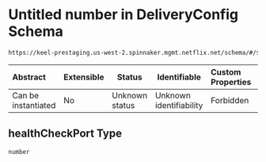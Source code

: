 # Untitled number in DeliveryConfig Schema

```txt
https://keel-prestaging.us-west-2.spinnaker.mgmt.netflix.net/schema/#/$defs/TargetGroup/properties/healthCheckPort
```




| Abstract            | Extensible | Status         | Identifiable            | Custom Properties | Additional Properties | Access Restrictions | Defined In                                                    |
| :------------------ | ---------- | -------------- | ----------------------- | :---------------- | --------------------- | ------------------- | ------------------------------------------------------------- |
| Can be instantiated | No         | Unknown status | Unknown identifiability | Forbidden         | Allowed               | none                | [keel.schema.json\*](keel.schema.json "open original schema") |

## healthCheckPort Type

`number`
